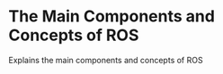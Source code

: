 # The Main Components and Concepts of ROS
<detais open>
<summary>Explains the main components and concepts of ROS</summary>
</details>
